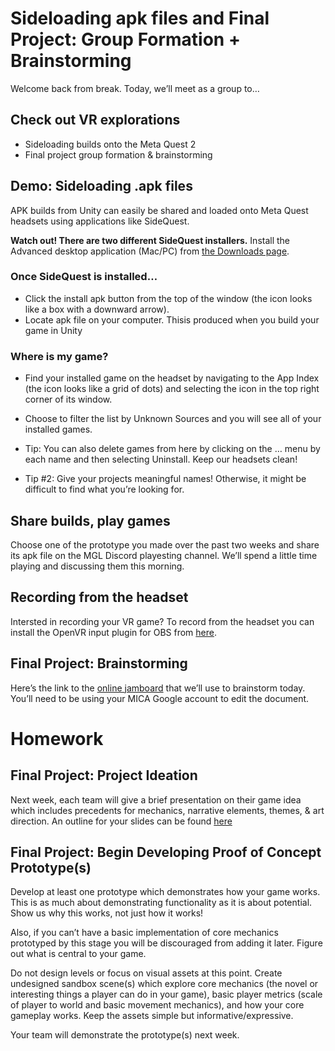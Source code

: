 # Sideloading apk files and Final Project: Group Formation + Brainstorming
Welcome back from break. Today, we’ll meet as a group to…

## Check out VR explorations
- Sideloading builds onto the Meta Quest 2
- Final project group formation & brainstorming

## Demo: Sideloading .apk files
APK builds from Unity can easily be shared and loaded onto Meta Quest headsets using applications like SideQuest.

**Watch out! There are two different SideQuest installers.** Install the Advanced desktop application (Mac/PC) from [the Downloads page](https://sidequestvr.com/setup-howto).

### Once SideQuest is installed…
- Click the install apk button from the top of the window (the icon looks like a box with a downward arrow).
- Locate apk file on your computer. Thisis produced when you build your game in Unity

### Where is my game?
- Find your installed game on the headset by navigating to the App Index (the icon looks like a grid of dots) and selecting the icon in the top right corner of its window.

- Choose to filter the list by Unknown Sources and you will see all of your installed games.
- Tip: You can also delete games from here by clicking on the … menu by each name and then selecting Uninstall. Keep our headsets clean!
- Tip #2: Give your projects meaningful names! Otherwise, it might be difficult to find what you’re looking for.

## Share builds, play games
Choose one of the prototype you made over the past two weeks and share its apk file on the MGL Discord playesting channel. We’ll spend a little time playing and discussing them this morning.

## Recording from the headset
Intersted in recording your VR game? To record from the headset you can install the OpenVR input plugin for OBS from [here](https://obsproject.com/forum/resources/openvr-input-plugin.534/).

## Final Project: Brainstorming
Here’s the link to the [online jamboard](https://jamboard.google.com/d/1fmz5UST6TOcEIvZLUC20buVko7-4BGfvQ6fbRtpGH3A/edit?usp=sharing) that we’ll use to brainstorm today. You’ll need to be using your MICA Google account to edit the document.

# Homework

## Final Project: Project Ideation
Next week, each team will give a brief presentation on their game idea which includes precedents for mechanics, narrative elements, themes, & art direction. An outline for your slides can be found [here](https://docs.google.com/document/d/1MRfOIbxSUGDb_OteNxvMYAZ8gG4bfAx-dbrSKNwDLXM/edit?usp=sharing)

## Final Project: Begin Developing Proof of Concept Prototype(s)
Develop at least one prototype which demonstrates how your game works. This is as much about demonstrating functionality as it is about potential. Show us why this works, not just how it works!

Also, if you can’t have a basic implementation of core mechanics prototyped by this stage you will be discouraged from adding it later. Figure out what is central to your game.

Do not design levels or focus on visual assets at this point. Create undesigned sandbox scene(s) which explore core mechanics (the novel or interesting things a player can do in your game), basic player metrics (scale of player to world and basic movement mechanics), and how your core gameplay works. Keep the assets simple but informative/expressive.

Your team will demonstrate the prototype(s) next week.